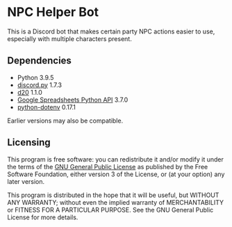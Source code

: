 # NPC Helper Bot
This is a Discord bot that makes certain party NPC actions easier to use, especially with multiple characters present.

## Dependencies
- Python 3.9.5
- [discord.py](https://github.com/Rapptz/discord.py) 1.7.3
- [d20](https://github.com/avrae/d20) 1.1.0
- [Google Spreadsheets Python API](https://github.com/burnash/gspread) 3.7.0
- [python-dotenv](https://github.com/theskumar/python-dotenv) 0.17.1

Earlier versions may also be compatible.

## Licensing
This program is free software: you can redistribute it and/or modify it under the terms of the [GNU General Public License](http://www.gnu.org/licenses/gpl-3.0.html) as published by the Free Software Foundation, either version 3 of the License, or (at your option) any later version.

This program is distributed in the hope that it will be useful, but WITHOUT ANY WARRANTY; without even the implied warranty of MERCHANTABILITY or FITNESS FOR A PARTICULAR PURPOSE.  See the GNU General Public License for more details.

